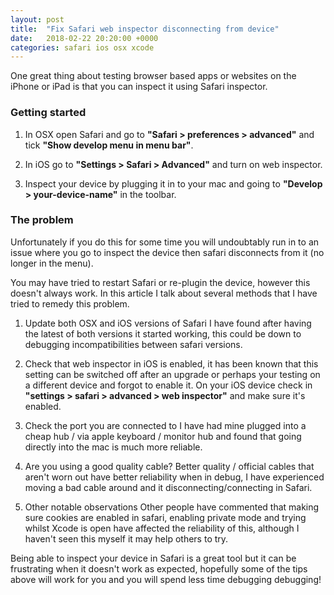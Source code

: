 ```yaml
---
layout: post
title:  "Fix Safari web inspector disconnecting from device"
date:   2018-02-22 20:20:00 +0000
categories: safari ios osx xcode
---
```



One great thing about testing browser based apps or websites on the iPhone or iPad is that you can inspect it using Safari inspector.

### Getting started

1. In OSX open Safari and go to **"Safari > preferences > advanced"** and tick **"Show develop menu in menu bar"**.

2. In iOS go to **"Settings > Safari > Advanced"** and turn on web inspector.

3. Inspect your device by plugging it in to your mac and going to **"Develop > your-device-name"** in the toolbar.

### The problem

Unfortunately if you do this for some time you will undoubtably run in to an issue where you go to inspect the device then safari disconnects from it (no longer in the menu).

You may have tried to restart Safari or re-plugin the device, however this doesn't always work.
In this article I talk about several methods that I have tried to remedy this problem.

1. Update both OSX and iOS versions of Safari
   I have found after having the latest of both versions it started working, this could be down to debugging incompatibilities between safari versions.

2. Check that web inspector in iOS is enabled,
   it has been known that this setting can be switched off after an upgrade or perhaps your testing on a different device and forgot to enable it.
   On your iOS device check in **"settings > safari > advanced > web inspector"** and make sure it's enabled.

3. Check the port you are connected to
   I have had mine plugged into a cheap hub / via apple keyboard / monitor hub and found that going directly into the mac is much more reliable.

4. Are you using a good quality cable?
   Better quality / official cables that aren't worn out have better reliability when in debug, I have experienced moving a bad cable around and it disconnecting/connecting in Safari.

5. Other notable observations
   Other people have commented that making sure cookies are enabled in safari, enabling private mode and trying whilst Xcode is open have affected the reliability of this, although I haven't seen this myself it may help others to try.

Being able to inspect your device in Safari is a great tool but it can be frustrating when it doesn't work as expected, hopefully some of the tips above will work for you and you will spend less time debugging debugging!
